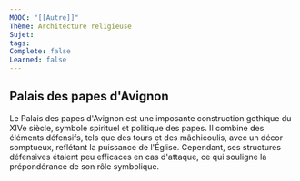 ```yaml
---
MOOC: "[[Autre]]"
Thème: Architecture religieuse
Sujet: 
tags: 
Complete: false
Learned: false
---
```

## Palais des papes d'Avignon

Le Palais des papes d'Avignon est une imposante construction gothique du XIVe siècle, symbole spirituel et politique des papes. Il combine des éléments défensifs, tels que des tours et des mâchicoulis, avec un décor somptueux, reflétant la puissance de l'Église. Cependant, ses structures défensives étaient peu efficaces en cas d'attaque, ce qui souligne la prépondérance de son rôle symbolique.